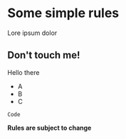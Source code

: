 # Some simple rules

Lore ipsum dolor

## Don't touch me!

Hello there

 - A
 - B
 - C

```
Code
```

**Rules are subject to change**